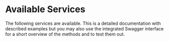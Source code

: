 # Available Services

The following services are available. This is a detailed documentation with described examples but you may also use the integrated Swagger interface for a short overview of the methods and to test them out.

